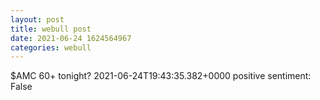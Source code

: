 ```yaml
--- 
layout: post 
title: webull post 
date: 2021-06-24 1624564967 
categories: webull 
--- 
```

$AMC  60+ tonight?	2021-06-24T19:43:35.382+0000
positive sentiment: False